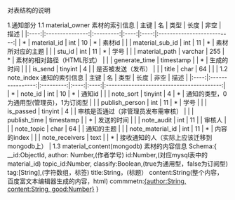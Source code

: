 
对表结构的说明
 
1.通知部分
1.1 material_owner
素材的索引信息 | 主键 | 名 | 类型 | 长度 | 非空 | 描述 | |:----:|:---------------:|:---------:|:----:|:----:|:--------------------------:| | * | material_id | int | 10 | * | 素材id | | | material_sub_id | int | 11 | * | 素材所对应的主题 | | | stu_id | int | 11 | * | 学号 | | | material_path | varchar | 255 | * | 素材的相对路径（HTML形式） | | | generate_time | timestamp | | * | 生成的时间 | | | is_send | tinyint | 4 | | 是否被发送（发布） | | | title | char | 64 | | |
1.2 note_index
通知的索引信息 | 主键 | 名 | 类型 | 长度 | 非空 | 描述 | |:----:|:----------------:|:---------:|:----:|:----:|:-----------------------------------------:| | * | note_id | int | 10 | * | 通知id | | | note_sort | tinyint | 4 | * | 通知的类型，0为通用型(管理员)，1为订阅型 | | | publish_person | int | 11 | * | 学号 | | | is_passed | tinyint | 4 | | 审核是否通过（非管理员发布需审核） | | | publish_time | timestamp | | * | 发送的时间 | | | note_audit | int | 11 | | 审核人 | | | note_topic | char | 64 | | 通知的主题 | | | note_material_id | int | 11 | * | 内容的index | | | note_receivers | text | | * | 接收通知的人（实际上应该迁移到mongodb上） |
1.3 material_content(mongodb)
素材的内容信息 Schema:{ __id:ObjectId, author: Number,(作者学号) id:Number,(对应mysql表中的material_id) topic_id:Number, classify:Boolean,(true为通用型，false为订阅型) tag:[String],(字符数组，标签) title:String，(标题） content:String(整个内容，百度富文本编辑器生成的内容，html) commmetn:[{author:String, content:String, good:Number}](评论) } 
